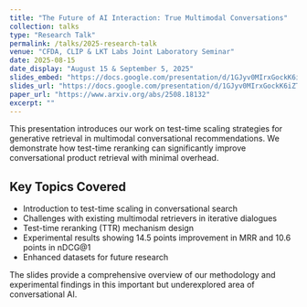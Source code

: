 ```yaml
---
title: "The Future of AI Interaction: True Multimodal Conversations"
collection: talks
type: "Research Talk"
permalink: /talks/2025-research-talk
venue: "CFDA, CLIP & LKT Labs Joint Laboratory Seminar"
date: 2025-08-15
date_display: "August 15 & September 5, 2025"
slides_embed: "https://docs.google.com/presentation/d/1GJyv0MIrxGockK6iZTjoNSUsBOpTJItajX_kmuemk6w/embed?start=true&loop=true&delayms=2000"
slides_url: "https://docs.google.com/presentation/d/1GJyv0MIrxGockK6iZTjoNSUsBOpTJItajX_kmuemk6w/edit?usp=sharing"
paper_url: "https://www.arxiv.org/abs/2508.18132"
excerpt: ""
---
```


This presentation introduces our work on test-time scaling strategies for generative retrieval in multimodal conversational recommendations. We demonstrate how test-time reranking can significantly improve conversational product retrieval with minimal overhead.

## Key Topics Covered

- Introduction to test-time scaling in conversational search
- Challenges with existing multimodal retrievers in iterative dialogues  
- Test-time reranking (TTR) mechanism design
- Experimental results showing 14.5 points improvement in MRR and 10.6 points in nDCG@1
- Enhanced datasets for future research

The slides provide a comprehensive overview of our methodology and experimental findings in this important but underexplored area of conversational AI.